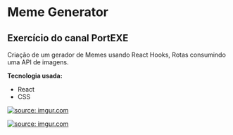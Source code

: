 <h1>
Meme Generator 
</h1>
<h2>
Exercício do canal PortEXE
</h2>

Criação de um gerador de Memes usando React Hooks, Rotas consumindo uma API de imagens.

**Tecnologia usada:**
* React
* CSS


<a href="https://imgur.com/X49N84s"><img src="https://i.imgur.com/X49N84s.png" title="source: imgur.com" /></a>

<a href="https://imgur.com/Ju0mVEU"><img src="https://i.imgur.com/Ju0mVEU.png" title="source: imgur.com" /></a>